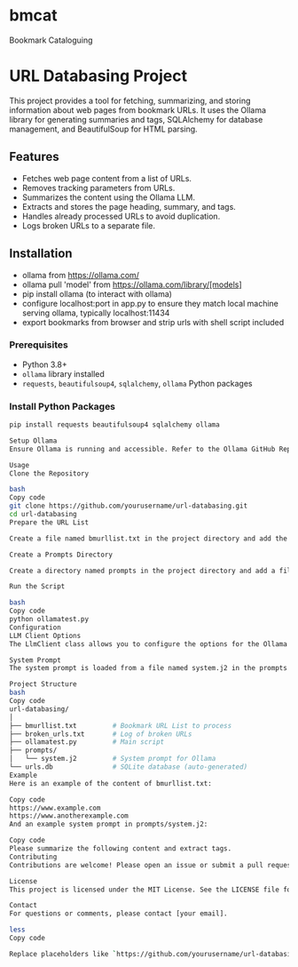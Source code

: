 # bmcat
Bookmark Cataloguing
# URL Databasing Project

This project provides a tool for fetching, summarizing, and storing information about web pages from bookmark URLs. It uses the Ollama library for generating summaries and tags, SQLAlchemy for database management, and BeautifulSoup for HTML parsing.

## Features

- Fetches web page content from a list of URLs.
- Removes tracking parameters from URLs.
- Summarizes the content using the Ollama LLM.
- Extracts and stores the page heading, summary, and tags.
- Handles already processed URLs to avoid duplication.
- Logs broken URLs to a separate file.

## Installation

- ollama from https://ollama.com/
- ollama pull 'model' from https://ollama.com/library/[models]
- pip install ollama (to interact with ollama)
- configure localhost:port in app.py to ensure they match local machine serving ollama, typically localhost:11434
- export bookmarks from browser and strip urls with shell script included

### Prerequisites

- Python 3.8+
- `ollama` library installed
- `requests`, `beautifulsoup4`, `sqlalchemy`, `ollama` Python packages

### Install Python Packages

```bash
pip install requests beautifulsoup4 sqlalchemy ollama

Setup Ollama
Ensure Ollama is running and accessible. Refer to the Ollama GitHub Repository for installation instructions.

Usage
Clone the Repository

bash
Copy code
git clone https://github.com/yourusername/url-databasing.git
cd url-databasing
Prepare the URL List

Create a file named bmurllist.txt in the project directory and add the URLs you want to process, each on a new line.

Create a Prompts Directory

Create a directory named prompts in the project directory and add a file named system.j2 with your system prompt.

Run the Script

bash
Copy code
python ollamatest.py
Configuration
LLM Client Options
The LlmClient class allows you to configure the options for the Ollama API calls. You can set these options in the client_options dictionary within the LlmClient class.

System Prompt
The system prompt is loaded from a file named system.j2 in the prompts directory. Ensure this file exists and contains your desired prompt.

Project Structure
bash
Copy code
url-databasing/
│
├── bmurllist.txt         # Bookmark URL List to process
├── broken_urls.txt       # Log of broken URLs
├── ollamatest.py         # Main script
├── prompts/
│   └── system.j2         # System prompt for Ollama
└── urls.db               # SQLite database (auto-generated)
Example
Here is an example of the content of bmurllist.txt:

Copy code
https://www.example.com
https://www.anotherexample.com
And an example system prompt in prompts/system.j2:

Copy code
Please summarize the following content and extract tags.
Contributing
Contributions are welcome! Please open an issue or submit a pull request on GitHub.

License
This project is licensed under the MIT License. See the LICENSE file for details.

Contact
For questions or comments, please contact [your email].

less
Copy code

Replace placeholders like `https://github.com/yourusername/url-databasing.git` and `[your email]` with your actual repository URL and contact email. Copy and paste the above markdown into your GitHub repository's README file.
